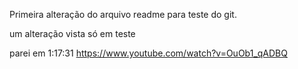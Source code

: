 Primeira alteração do arquivo readme para teste do git.

um alteração vista só em teste

parei em 1:17:31 https://www.youtube.com/watch?v=OuOb1_qADBQ